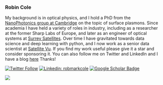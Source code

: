 ### Robin Cole

My background is in optical physics, and I hold a PhD from the [NanoPhotonics group at Cambridge](https://www.np.phy.cam.ac.uk/) on the topic of surface plasmons. Since academia I have held a variety of roles in industry, including as a researcher at the former Sharp Labs of Europe, and later as an engineer of optical systems at [Surrey Satellites](https://www.sstl.co.uk/). Over time I have gravitated towards data science and deep learning with python, and I now work as a senior data scientist at [Satellite Vu](https://www.satellitevu.com/). If you find my work useful please give it a star and consider sponsoring it. You can also follow me on Twitter and LinkedIn and I have a blog [here](https://github.com/robmarkcole/blog) Thanks!

[![Twitter Follow](https://img.shields.io/twitter/follow/robmarkcole?label=Follow)](https://twitter.com/robmarkcole)
[![Linkedin: robmarkcole](https://img.shields.io/badge/-Robin%20Cole-blue?style=flat-square&logo=Linkedin&logoColor=white&link=https://www.linkedin.com/in/robmarkcole/)](https://www.linkedin.com/in/robmarkcole/)
[![Google Scholar Badge](https://img.shields.io/badge/Google-Scholar-red)](https://scholar.google.com/citations?user=oHe5ozwAAAAJ&hl=en)

<img src="https://github-readme-stats.vercel.app/api?username=robmarkcole&&show_icons=true&theme=radical&bg_color=30,0d0d0d,191919&title_color=fff&text_color=fff&icon_color=79ff97">
